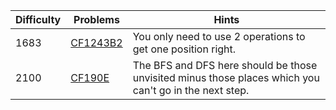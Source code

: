 | Difficulty | Problems | Hints |
| -------- | -------- | -------- |
| 1683 | [CF1243B2](https://codeforces.com/problemset/problem/1243/B2) | You only need to use $2$ operations to get one position right. |
| 2100 | [CF190E](https://codeforces.com/problemset/problem/190/E) | The BFS and DFS here should be those unvisited minus those places which you can't go in the next step. |